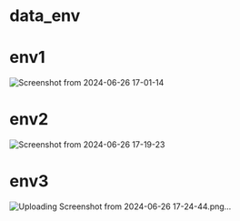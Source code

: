 # data_env

# env1
![Screenshot from 2024-06-26 17-01-14](https://github.com/imyoungchae/data_env/assets/87971802/fb0c8026-c1a1-42fd-8f7b-47980780d3ae)


# env2
![Screenshot from 2024-06-26 17-19-23](https://github.com/imyoungchae/data_env/assets/87971802/711e83c8-ddb9-4afa-96b9-e178ebdefc87)

# env3
![Uploading Screenshot from 2024-06-26 17-24-44.png…]()

